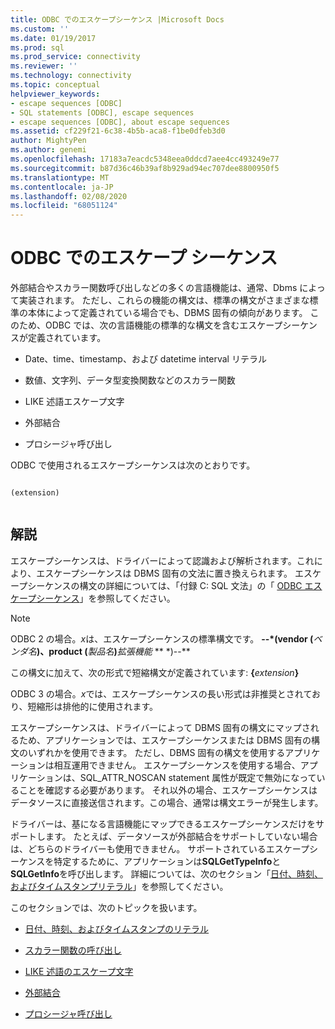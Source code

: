 ```yaml
---
title: ODBC でのエスケープシーケンス |Microsoft Docs
ms.custom: ''
ms.date: 01/19/2017
ms.prod: sql
ms.prod_service: connectivity
ms.reviewer: ''
ms.technology: connectivity
ms.topic: conceptual
helpviewer_keywords:
- escape sequences [ODBC]
- SQL statements [ODBC], escape sequences
- escape sequences [ODBC], about escape sequences
ms.assetid: cf229f21-6c38-4b5b-aca8-f1be0dfeb3d0
author: MightyPen
ms.author: genemi
ms.openlocfilehash: 17183a7eacdc5348eea0ddcd7aee4cc493249e77
ms.sourcegitcommit: b87d36c46b39af8b929ad94ec707dee8800950f5
ms.translationtype: MT
ms.contentlocale: ja-JP
ms.lasthandoff: 02/08/2020
ms.locfileid: "68051124"
---
```

# <a name="escape-sequences-in-odbc"></a>ODBC でのエスケープ シーケンス
外部結合やスカラー関数呼び出しなどの多くの言語機能は、通常、Dbms によって実装されます。 ただし、これらの機能の構文は、標準の構文がさまざまな標準の本体によって定義されている場合でも、DBMS 固有の傾向があります。 このため、ODBC では、次の言語機能の標準的な構文を含むエスケープシーケンスが定義されています。  
  
-   Date、time、timestamp、および datetime interval リテラル  
  
-   数値、文字列、データ型変換関数などのスカラー関数  
  
-   LIKE 述語エスケープ文字  
  
-   外部結合  
  
-   プロシージャ呼び出し  
  
 ODBC で使用されるエスケープシーケンスは次のとおりです。  
  
```  
  
(extension)  
  
```  
  
## <a name="remarks"></a>解説  
 エスケープシーケンスは、ドライバーによって認識および解析されます。これにより、エスケープシーケンスは DBMS 固有の文法に置き換えられます。 エスケープシーケンスの構文の詳細については、「付録 C: SQL 文法」の「 [ODBC エスケープシーケンス](../../../odbc/reference/appendixes/odbc-escape-sequences.md)」を参照してください。  
  
> [!NOTE]  
>  ODBC 2 の場合。*x*は、エスケープシーケンスの標準構文です。 **--\*(vendor (**_ベンダ名_**)、product (**_製品名_**)**_拡張機能_ ** \*)--**  
>   
>  この構文に加えて、次の形式で短縮構文が定義されています: **{**_extension_**}**  
>   
>  ODBC 3 の場合。*x*では、エスケープシーケンスの長い形式は非推奨とされており、短縮形は排他的に使用されます。  
  
 エスケープシーケンスは、ドライバーによって DBMS 固有の構文にマップされるため、アプリケーションでは、エスケープシーケンスまたは DBMS 固有の構文のいずれかを使用できます。 ただし、DBMS 固有の構文を使用するアプリケーションは相互運用できません。 エスケープシーケンスを使用する場合、アプリケーションは、SQL_ATTR_NOSCAN statement 属性が既定で無効になっていることを確認する必要があります。 それ以外の場合、エスケープシーケンスはデータソースに直接送信されます。この場合、通常は構文エラーが発生します。  
  
 ドライバーは、基になる言語機能にマップできるエスケープシーケンスだけをサポートします。 たとえば、データソースが外部結合をサポートしていない場合は、どちらのドライバーも使用できません。 サポートされているエスケープシーケンスを特定するために、アプリケーションは**SQLGetTypeInfo**と**SQLGetInfo**を呼び出します。 詳細については、次のセクション「[日付、時刻、およびタイムスタンプリテラル](../../../odbc/reference/develop-app/date-time-and-timestamp-literals.md)」を参照してください。  
  
 このセクションでは、次のトピックを扱います。  
  
-   [日付、時刻、およびタイムスタンプのリテラル](../../../odbc/reference/develop-app/date-time-and-timestamp-literals.md)  
  
-   [スカラー関数の呼び出し](../../../odbc/reference/develop-app/scalar-function-calls.md)  
  
-   [LIKE 述語のエスケープ文字](../../../odbc/reference/develop-app/like-predicate-escape-character.md)  
  
-   [外部結合](../../../odbc/reference/develop-app/outer-joins.md)  
  
-   [プロシージャ呼び出し](../../../odbc/reference/develop-app/procedure-calls.md)
